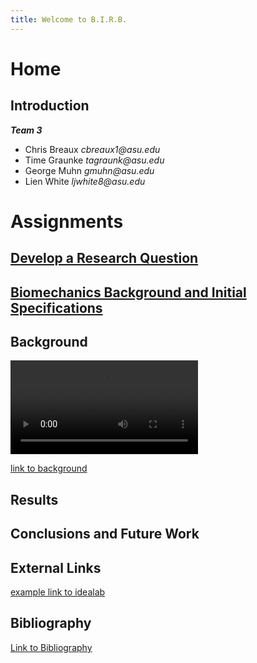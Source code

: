 ```yaml
---
title: Welcome to B.I.R.B. 
---
```


# Home

## Introduction
**_Team 3_**
* Chris Breaux    _cbreaux1@asu.edu_
* Time Graunke    _tagraunk@asu.edu_
* George Muhn     _gmuhn@asu.edu_
* Lien White      _ljwhite8@asu.edu_

<!-- **Bold Text**
_Italic Text_
**_Bold and Italic Text_**
* Bullet Point 1
* Bullet Point 2
* Bullet Point 3
1. Numbered Point 1
1. Numbered Point 2
1. Numbered Point 3 
Comment code block is Ctrl+C+K
Uncomment code block is Ctrl+C+U-->

# Assignments

## [Develop a Research Question](https://biodegradablerobotics.github.io/Develop%20a%20Research%20Question)

## [Biomechanics Background and Initial Specifications](/Biomech_Back_Init_Spec/Biomech_back_and_init_Spec)


## Background

![Four Bar Wing Mechanism](Wing/RenderedFlap.MP4)

[link to background](/background)

## Results

## Conclusions and Future Work

## External Links

[example link to idealab](https://idealab.asu.edu)

## Bibliography

[Link to Bibliography](https://biodegradablerobotics.github.io/Bibliography)

